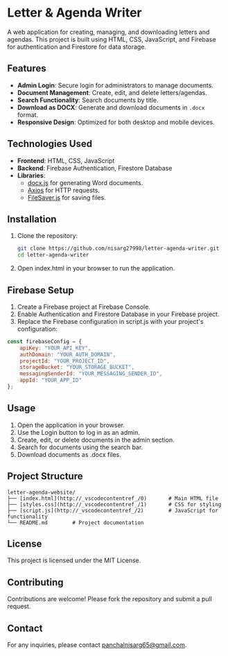# Letter & Agenda Writer

A web application for creating, managing, and downloading letters and agendas. This project is built using HTML, CSS, JavaScript, and Firebase for authentication and Firestore for data storage.

## Features

- **Admin Login**: Secure login for administrators to manage documents.
- **Document Management**: Create, edit, and delete letters/agendas.
- **Search Functionality**: Search documents by title.
- **Download as DOCX**: Generate and download documents in `.docx` format.
- **Responsive Design**: Optimized for both desktop and mobile devices.

## Technologies Used

- **Frontend**: HTML, CSS, JavaScript
- **Backend**: Firebase Authentication, Firestore Database
- **Libraries**:
  - [docx.js](https://github.com/dolanmiu/docx) for generating Word documents.
  - [Axios](https://axios-http.com/) for HTTP requests.
  - [FileSaver.js](https://github.com/eligrey/FileSaver.js/) for saving files.

## Installation

1. Clone the repository:
   ```bash
   git clone https://github.com/nisarg27998/letter-agenda-writer.git
   cd letter-agenda-writer
2. Open index.html in your browser to run the application.

## Firebase Setup

1. Create a Firebase project at Firebase Console.
2. Enable Authentication and Firestore Database in your Firebase project.
3. Replace the Firebase configuration in script.js with your project's configuration:
   
```javascript
const firebaseConfig = {
    apiKey: "YOUR_API_KEY",
    authDomain: "YOUR_AUTH_DOMAIN",
    projectId: "YOUR_PROJECT_ID",
    storageBucket: "YOUR_STORAGE_BUCKET",
    messagingSenderId: "YOUR_MESSAGING_SENDER_ID",
    appId: "YOUR_APP_ID"
};
```

## Usage

1. Open the application in your browser.
2. Use the Login button to log in as an admin.
3. Create, edit, or delete documents in the admin section.
4. Search for documents using the search bar.
5. Download documents as .docx files.

## Project Structure
```
letter-agenda-website/
├── [index.html](http://_vscodecontentref_/0)       # Main HTML file
├── [styles.css](http://_vscodecontentref_/1)       # CSS for styling
├── [script.js](http://_vscodecontentref_/2)        # JavaScript for functionality
└── README.md        # Project documentation
```

## License

This project is licensed under the MIT License.

## Contributing

Contributions are welcome! Please fork the repository and submit a pull request.

## Contact

For any inquiries, please contact panchalnisarg65@gmail.com.